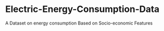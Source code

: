# Electric-Energy-Consumption-Data
A Dataset on energy consumption  Based on Socio-economic Features

